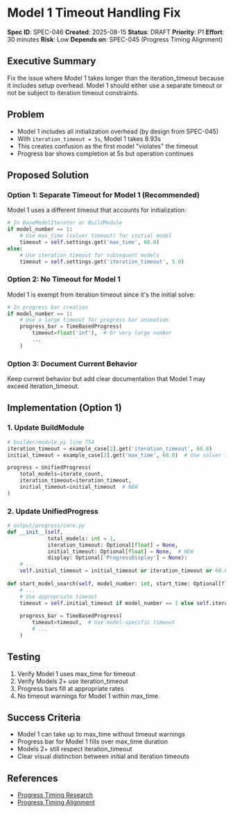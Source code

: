 # Model 1 Timeout Handling Fix

**Spec ID**: SPEC-046
**Created**: 2025-08-15
**Status**: DRAFT
**Priority**: P1
**Effort**: 30 minutes
**Risk**: Low
**Depends on**: SPEC-045 (Progress Timing Alignment)

## Executive Summary

Fix the issue where Model 1 takes longer than the iteration_timeout because it includes setup overhead. Model 1 should either use a separate timeout or not be subject to iteration timeout constraints.

## Problem

- Model 1 includes all initialization overhead (by design from SPEC-045)
- With `iteration_timeout = 5s`, Model 1 takes 8.93s
- This creates confusion as the first model "violates" the timeout
- Progress bar shows completion at 5s but operation continues

## Proposed Solution

### Option 1: Separate Timeout for Model 1 (Recommended)

Model 1 uses a different timeout that accounts for initialization:

```python
# In BaseModelIterator or BuildModule
if model_number == 1:
    # Use max_time (solver timeout) for initial model
    timeout = self.settings.get('max_time', 60.0)
else:
    # Use iteration_timeout for subsequent models
    timeout = self.settings.get('iteration_timeout', 5.0)
```

### Option 2: No Timeout for Model 1

Model 1 is exempt from iteration timeout since it's the initial solve:

```python
# In progress bar creation
if model_number == 1:
    # Use a large timeout for progress bar animation
    progress_bar = TimeBasedProgress(
        timeout=float('inf'),  # Or very large number
        ...
    )
```

### Option 3: Document Current Behavior

Keep current behavior but add clear documentation that Model 1 may exceed iteration_timeout.

## Implementation (Option 1)

### 1. Update BuildModule

```python
# builder/module.py line 754
iteration_timeout = example_case[2].get('iteration_timeout', 60.0)
initial_timeout = example_case[2].get('max_time', 60.0)  # Use solver timeout

progress = UnifiedProgress(
    total_models=iterate_count,
    iteration_timeout=iteration_timeout,
    initial_timeout=initial_timeout  # NEW
)
```

### 2. Update UnifiedProgress

```python
# output/progress/core.py
def __init__(self, 
             total_models: int = 1,
             iteration_timeout: Optional[float] = None,
             initial_timeout: Optional[float] = None,  # NEW
             display: Optional['ProgressDisplay'] = None):
    # ...
    self.initial_timeout = initial_timeout or iteration_timeout or 60.0
    
def start_model_search(self, model_number: int, start_time: Optional[float] = None) -> None:
    # ...
    # Use appropriate timeout
    timeout = self.initial_timeout if model_number == 1 else self.iteration_timeout
    
    progress_bar = TimeBasedProgress(
        timeout=timeout,  # Use model-specific timeout
        # ...
    )
```

## Testing

1. Verify Model 1 uses max_time for timeout
2. Verify Models 2+ use iteration_timeout
3. Progress bars fill at appropriate rates
4. No timeout warnings for Model 1 within max_time

## Success Criteria

- Model 1 can take up to max_time without timeout warnings
- Progress bar for Model 1 fills over max_time duration
- Models 2+ still respect iteration_timeout
- Clear visual distinction between initial and iteration timeouts

## References

- [Progress Timing Research](../research/018_progress_bar_slow_fill_analysis.md)
- [Progress Timing Alignment](045_progress_timing_alignment.md)